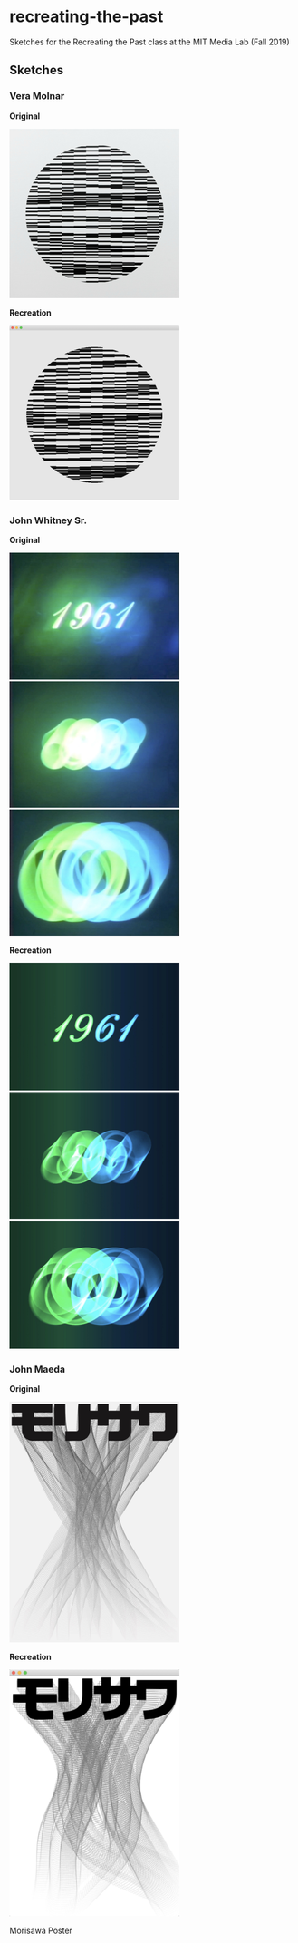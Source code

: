 # recreating-the-past
Sketches for the Recreating the Past class at the MIT Media Lab (Fall 2019)

## Sketches

### Vera Molnar

**Original**

<img src="images/rtp_1_molnar_original.jpg" width="300" /> 

**Recreation**

<img src="images/rtp_1_molnar_recreation.png" width="300" />

### John Whitney Sr.

**Original**

<img src="images/rtp_2_whitney_original1.jpg" width="300" />
<img src="images/rtp_2_whitney_original2.jpg" width="300" />
<img src="images/rtp_2_whitney_original3.jpg" width="300" />

**Recreation**

<img src="images/rtp_2_whitney_recreation1.jpg" width="300" />
<img src="images/rtp_2_whitney_recreation2.jpg" width="300" />
<img src="images/rtp_2_whitney_recreation3.jpg" width="300" />

### John Maeda

**Original**

<img src="images/rtp_3_maeda_original.jpg" width="300" />

**Recreation**

<img src="images/rtp_3_maeda_recreation.jpg" width="300" />

Morisawa Poster


